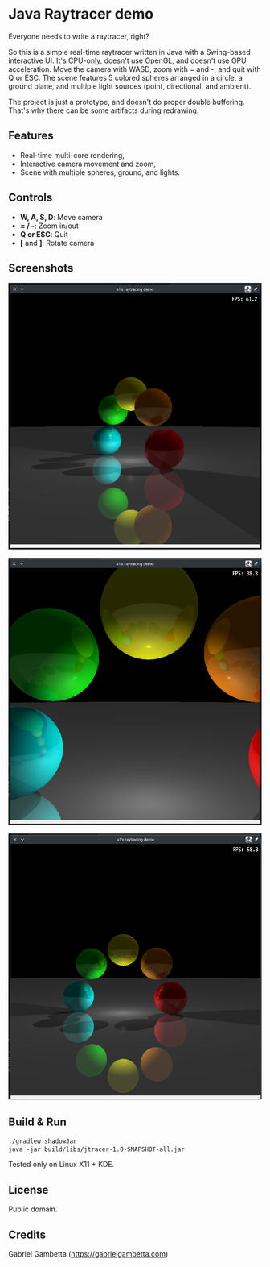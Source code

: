 # Java Raytracer demo

Everyone needs to write a raytracer, right?

So this is a simple real-time raytracer written in Java with a Swing-based interactive UI. It's CPU-only, doesn't use OpenGL, and doesn't use GPU acceleration. Move the camera with WASD,
zoom with = and -, and quit with Q or ESC. The scene features 5 colored spheres arranged in a circle, a ground plane, 
and multiple light sources (point, directional, and ambient).

The project is just a prototype, and doesn't do proper double buffering. That's why there can be some artifacts
during redrawing.

## Features
- Real-time multi-core rendering,
- Interactive camera movement and zoom,
- Scene with multiple spheres, ground, and lights.

## Controls
- **W, A, S, D**: Move camera
- **= / -**: Zoom in/out
- **Q or ESC**: Quit
- **[** and **]**: Rotate camera

## Screenshots

![Screenshot 1](screenshots/shot1.png)

![Screenshot 2](screenshots/shot2.png)

![Screenshot 3](screenshots/shot3.png)

## Build & Run

```
./gradlew shadowJar
java -jar build/libs/jtracer-1.0-SNAPSHOT-all.jar
```

Tested only on Linux X11 + KDE.

## License
Public domain.

## Credits

Gabriel Gambetta (https://gabrielgambetta.com)